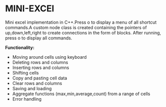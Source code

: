 # MINI-EXCEl
Mini excel implementation in C++.Press o to display a menu of all shortcut commands.A custom node class is created containing the pointers of up,down,left,right to create connections in the form of blocks. After running, press o to display all commands.

**Functionality:**
- Moving around cells using keyboard
- Deleting rows and columns
- Inserting rows and columns
- Shifting cells 
- Copy and pasting cell data
- Clear rows and columns
- Saving and loading
- Aggregate functions (max,min,average,count) from a range of cells
- Error handling
